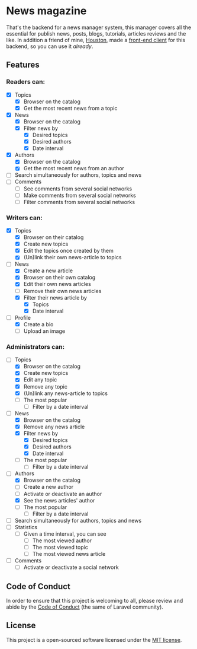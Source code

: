 # News magazine

That's the backend for a news manager system, this manager covers all the essential for publish news, posts, blogs, tutorials, articles reviews and the like. In addition a friend of mine, [Houston](https://github.com/houstonsbarros/), made a [front-end client](https://github.com/houstonsbarros/news_magazine) for this backend, so you can use it _already_.

## Features

### Readers can:

- [x] Topics
    - [x] Browser on the catalog
    - [x] Get the most recent news from a topic
- [x] News
    - [x] Browser on the catalog
    - [x] Filter news by 
        - [x] Desired topics
        - [x] Desired authors
        - [x] Date interval
- [x] Authors
    - [x] Browser on the catalog
    - [x] Get the most recent news from an author
- [ ] Search simultaneously for authors, topics and news
- [ ] Comments
    - [ ] See comments from several social networks
    - [ ] Make comments from several social networks
    - [ ] Filter comments from several social networks

### Writers can:

- [x] Topics
    - [x] Browser on their catalog
    - [x] Create new topics
    - [x] Edit the topics once created by them
    - [x] (Un)link their own news-article to topics
- [ ] News
    - [x] Create a new article
    - [x] Browser on their own catalog
    - [x] Edit their own news articles
    - [ ] Remove their own news articles
    - [x] Filter their news article by 
        - [x] Topics
        - [x] Date interval
- [ ] Profile
    - [x] Create a bio
    - [ ] Upload an image

### Administrators can:

- [ ] Topics
    - [x] Browser on the catalog
    - [x] Create new topics
    - [x] Edit any topic
    - [x] Remove any topic
    - [x] (Un)link any news-article to topics
    - [ ] The most popular
        - [ ] Filter by a date interval
- [ ] News
    - [x] Browser on the catalog
    - [x] Remove any news article
    - [x] Filter news by 
        - [x] Desired topics
        - [x] Desired authors
        - [x] Date interval
    - [ ] The most popular
        - [ ] Filter by a date interval
- [ ] Authors
    - [x] Browser on the catalog
    - [ ] Create a new author
    - [ ] Activate or deactivate an author
    - [x] See the news articles' author
    - [ ] The most popular
        - [ ] Filter by a date interval
- [ ] Search simultaneously for authors, topics and news
- [ ] Statistics
    - [ ] Given a time interval, you can see
        - [ ] The most viewed author
        - [ ] The most viewed topic
        - [ ] The most viewed news article
- [ ] Comments
    - [ ] Activate or deactivate a social network

## Code of Conduct

In order to ensure that this project is welcoming to all, please review and abide by the [Code of Conduct](https://laravel.com/docs/contributions#code-of-conduct) (the same of Laravel community).

## License

This project is a open-sourced software licensed under the [MIT license](https://opensource.org/licenses/MIT).
